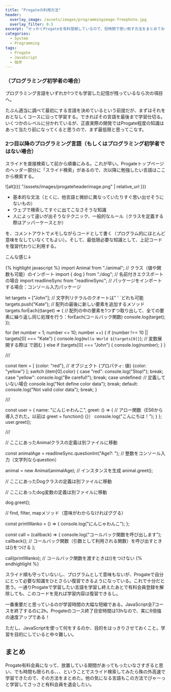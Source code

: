 ```yaml
---
title: "Progateの利用方法"
header:
  overlay_image: /assets/images/programmingimage-freephoto.jpg
  overlay_filter: 0.5
excerpt: "せっかくProgateを有料登録しているので、短時間で使い倒す方法をまとめておく。"
categories:
  - System
  - Programming
tags:
  - Progate
  - JavaScript
  - 独学
---
```


### （プログラミング初学者の場合）

プログラミング言語をいずれか1つでも学習した記憶が残っているなら次の項目へ。

たぶん適当に調べて最初にする言語を決めているという前提だが、まずはそれをおとなしくコースに沿って学習する。できればその言語を最後まで学習仕切る。いくつかのレベルに分かれているが、正直実際の開発ではProgate程度の知識はあって当たり前になってくると思うので、まず最低限と思ってこなす。

### 2つ目以降のプログラミング言語（もしくはプログラミング初学者ではない場合）

スライドを直接検索して前から順番にみる。これが早い。Progateトップページのヘッダー部分に「スライド検索」があるので、次以降に勉強したい言語はここから検索する。

![alt]({{ "/assets/images/progateheaderimage.png" | relative_url }})

- 基本的な文法（とくに、他言語と微妙に異なっていたりすぐ思い出せそうにないもの）
- ウェブで検索してすぐに出てこなさそうな知識
- 人によって違いが出そうなテクニック、一般的なルール（クラスを定義する際はアッパーケースとか）

を、コメントアウトでメモしながらコードとして書く（プログラム的にほとんど意味をなしていなくてもよい）。そして、最低限必要な知識として、上記コードを復習代わりに利用する。

こんな感じ↓

{% highlight javascript %}
import Animal from "./animal"; // クラス（値や関数も可能）のインポート
import { dog } from "./dog"; // 名前付きエクスポートの場合
import readlineSync from "readlineSync"; // パッケージをインポートする場合：コンソール入力パッケージ

let targets = ["John"]; // 文字列リテラルのクオートは" ' `どれも可能
targets.push("Kate"); // 配列の最後に新しい要素を追加するメソッド
targets.forEach((target) => { // 配列の中の要素を1つずつ取り出して、全ての要素に繰り返し同じ処理を行う：forEach(コールバック関数)
  console.log(target);
});

for (let number = 1; number <= 10; number ++) {
  if (number !== 10 || targets[0] === "Kate") {
    console.log(`Hello World ${targets[0]}`); // 変数展開する際は`で囲む
  } else if (targets[0] === "John") {
    console.log(number);
  }
}

///

const item = [
  {color: "red"}, // オブジェクト {プロパティ: 値}
  {color: "yellow"}
];
switch (item[0].color) {
  case "red":
    console.log("Stop!");
  break;
  case "yellow":
    console.log("Be careful!");
  break;
  case undefined: // 定義していない場合
    console.log("Not define color data");
  break;
  default:
    console.log("Not valid color data");
  break;
}

///

const user = {
  name: "にんじゃわんこ",
  greet: () => { // アロー関数（ES6から導入された。以前は greet = function() {}）
    console.log("こんにちは！");
  }
};
user.greet();

///

// ここにあったAnimalクラスの定義は別ファイルに移動

const animalAge = readlineSync.questionInt("Age?: "); // 整数をコンソール入力（文字列ならquestion）

animal = new Animal(animalAge); // インスタンスを生成
animal.greet();

// ここにあったDogクラスの定義は別ファイルに移動

// ここにあったdog変数の定義は別ファイルに移動

dog.greet();

// find, filter, mapメソッド（意味がわからなければググる）

const printWanko = () => {
  console.log("にんじゃわんこ");
};

const call = (callback) => {
  console.log("コールバック関数を呼び出します");
  callback(); // コールバック関数（引数として利用される関数）を呼び出すときは()をつける
};

call(printWanko); // コールバック関数を渡すときは()をつけない
{% endhighlight %}

スライド順も守っていないし、プログラムとして意味もないが、Progateで自分にとって必要な知識をひとさらい復習できるようになっている。これで十分だと思う。一通りProgateで学習したい言語を学習し終えたあとで有料会員登録を解除しても、このコードを見れば学習内容は復習できるし。

一番重要だと思っているのが学習時間の大幅な短縮である。JavaScript全7コースを終了するのに2h。Progateのコース終了目安時間は13hなので、実に6倍強の速度アップである！

ただし、JavaScriptを使って何をするのか、目的をはっきりさせておくこと。学習を目的にしていると中々難しい。

## まとめ

Progate有料会員になって、放置している期間があってもったいなさすぎると思い、でも時間も限られる、、、ということでスライド検索してみたら殊の外高速で学習できたので、その方法をまとめた。他の気になる言語もこの方法でぴゃーっと学習してさっさと有料会員を退会したい。

